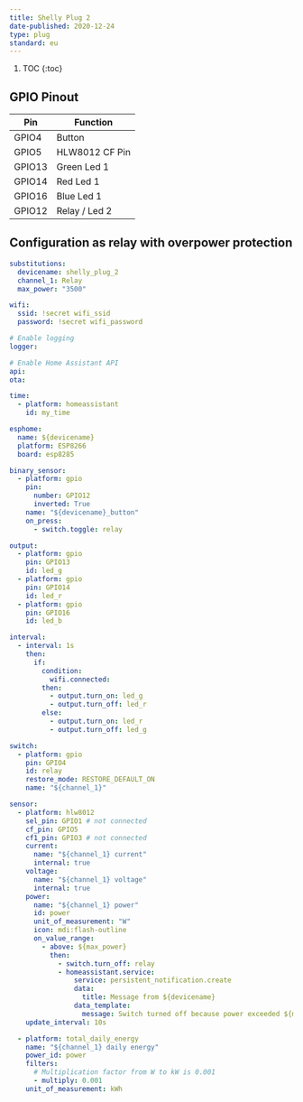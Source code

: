 ```yaml
---
title: Shelly Plug 2
date-published: 2020-12-24
type: plug
standard: eu
---
```


1. TOC
   {:toc}

## GPIO Pinout

| Pin    | Function                    |
| ------ | --------------------------- |
| GPIO4  | Button                      |
| GPIO5  | HLW8012 CF Pin              |
| GPIO13 | Green Led 1                 |
| GPIO14 | Red Led 1                   |
| GPIO16 | Blue Led 1                  |
| GPIO12 | Relay / Led 2               |

## Configuration as relay with overpower protection

```yaml
substitutions:
  devicename: shelly_plug_2
  channel_1: Relay
  max_power: "3500"

wifi:
  ssid: !secret wifi_ssid
  password: !secret wifi_password

# Enable logging
logger:

# Enable Home Assistant API
api:
ota:

time:
  - platform: homeassistant
    id: my_time

esphome:
  name: ${devicename}
  platform: ESP8266
  board: esp8285

binary_sensor:
  - platform: gpio
    pin:
      number: GPIO12
      inverted: True
    name: "${devicename}_button"
    on_press:
      - switch.toggle: relay

output:
  - platform: gpio
    pin: GPIO13
    id: led_g
  - platform: gpio
    pin: GPIO14
    id: led_r
  - platform: gpio
    pin: GPIO16
    id: led_b

interval:
  - interval: 1s
    then:
      if:
        condition:
          wifi.connected:
        then:
          - output.turn_on: led_g
          - output.turn_off: led_r
        else:
          - output.turn_on: led_r
          - output.turn_off: led_g

switch:
  - platform: gpio
    pin: GPIO4
    id: relay
    restore_mode: RESTORE_DEFAULT_ON
    name: "${channel_1}"

sensor:
  - platform: hlw8012
    sel_pin: GPIO1 # not connected
    cf_pin: GPIO5
    cf1_pin: GPIO3 # not connected
    current:
      name: "${channel_1} current"
      internal: true
    voltage:
      name: "${channel_1} voltage"
      internal: true
    power:
      name: "${channel_1} power"
      id: power
      unit_of_measurement: "W"
      icon: mdi:flash-outline
      on_value_range:
        - above: ${max_power}
          then:
            - switch.turn_off: relay
            - homeassistant.service:
                service: persistent_notification.create
                data:
                  title: Message from ${devicename}
                data_template:
                  message: Switch turned off because power exceeded ${max_power}W
    update_interval: 10s

  - platform: total_daily_energy
    name: "${channel_1} daily energy"
    power_id: power
    filters:
      # Multiplication factor from W to kW is 0.001
      - multiply: 0.001
    unit_of_measurement: kWh

```
